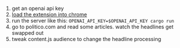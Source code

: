 1. get an openai api key
2. [load the extension into chrome](https://bashvlas.com/blog/install-chrome-extension-in-developer-mode/)
3. run the server like this:
`OPENAI_API_KEY=$OPENAI_API_KEY cargo run`
4. go to politico.com and read some articles. watch the headlines get swapped out
4. tweak content.js audience to change the headline processing
